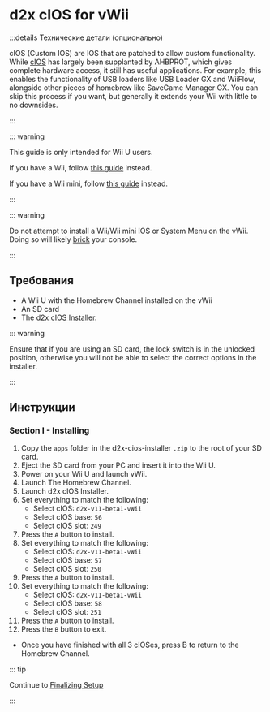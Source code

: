 # d2x cIOS for vWii

:::details Технические детали (опционально)

cIOS (Custom IOS) are IOS that are patched to allow custom functionality. While [cIOS](https://wiibrew.org/wiki/Custom_IOS) has largely been supplanted by AHBPROT, which gives complete hardware access, it still has useful applications. For example, this enables the functionality of USB loaders like USB Loader GX and WiiFlow, alongside other pieces of homebrew like SaveGame Manager GX. You can skip this process if you want, but generally it extends your Wii with little to no downsides.

:::

::: warning

This guide is only intended for Wii U users.

If you have a Wii, follow [this guide](cios) instead.

If you have a Wii mini, follow [this guide](cios-mini) instead.

:::

::: warning

Do not attempt to install a Wii/Wii mini IOS or System Menu on the vWii. Doing so will likely [brick](bricks#ios-brick) your console.

:::

## Требования

- A Wii U with the Homebrew Channel installed on the vWii
- An SD card
- The [d2x cIOS Installer](/assets/files/d2x_cIOS_Installer-vWii.zip).

::: warning

Ensure that if you are using an SD card, the lock switch is in the unlocked position, otherwise you will not be able to select the correct options in the installer.

:::

## Инструкции

### Section I - Installing

1. Copy the `apps` folder in the d2x-cios-installer `.zip` to the root of your SD card.
2. Eject the SD card from your PC and insert it into the Wii U.
3. Power on your Wii U and launch vWii.
4. Launch The Homebrew Channel.
5. Launch d2x cIOS Installer.
6. Set everything to match the following:
   - Select cIOS: `d2x-v11-beta1-vWii`
   - Select cIOS base: `56`
   - Select cIOS slot: `249`
7. Press the `A` button to install.
8. Set everything to match the following:
   - Select cIOS: `d2x-v11-beta1-vWii`
   - Select cIOS base: `57`
   - Select cIOS slot: `250`
9. Press the `A` button to install.
10. Set everything to match the following:
    - Select cIOS: `d2x-v11-beta1-vWii`
    - Select cIOS base: `58`
    - Select cIOS slot: `251`
11. Press the `A` button to install.
12. Press the `B` button to exit.

- Once you have finished with all 3 cIOSes, press B to return to the Homebrew Channel.

::: tip

Continue to [Finalizing Setup](vwii-finalizing-setup)

:::
